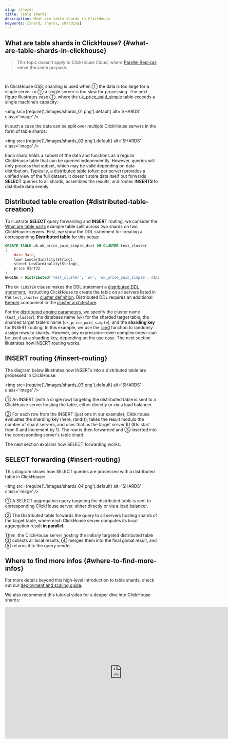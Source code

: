 ```yaml
---
slug: /shards
title: Table shards
description: What are table shards in ClickHouse
keywords: [shard, shards, sharding]
---
```


## What are table shards in ClickHouse? {#what-are-table-shards-in-clickhouse}

> This topic doesn’t apply to ClickHouse Cloud, where [Parallel Replicas](/docs/deployment-guides/parallel-replicas) serve the same purpose.

<br/>

In ClickHouse OSS, sharding is used when ① the data is too large for a single server or ② a single server is too slow for processing. The next figure illustrates case ①, where the [uk_price_paid_simple](/parts) table exceeds a single machine’s capacity:  

<img src={require('./images/shards_01.png').default} alt='SHARDS' class='image' />
<br/>

In such a case the data can be split over multiple ClickHouse servers in the form of table shards:

<img src={require('./images/shards_02.png').default} alt='SHARDS' class='image' />
<br/>

Each shard holds a subset of the data and functions as a regular ClickHouse table that can be queried independently. However, queries will only process that subset, which may be valid depending on data distribution. Typically, a [distributed table](/docs/engines/table-engines/special/distributed) (often per server) provides a unified view of the full dataset. It doesn’t store data itself but forwards **SELECT** queries to all shards, assembles the results, and routes **INSERTS** to distribute data evenly.

## Distributed table creation {#distributed-table-creation}

To illustrate **SELECT** query forwarding and **INSERT** routing, we consider the [What are table parts](/parts) example table split across two shards on two ClickHouse servers. First, we show the DDL statement for creating a corresponding **Distributed table** for this setup:


```sql
CREATE TABLE uk.uk_price_paid_simple_dist ON CLUSTER test_cluster
(
    date Date,
    town LowCardinality(String),
    street LowCardinality(String),
    price UInt32
)
ENGINE = Distributed('test_cluster', 'uk', 'uk_price_paid_simple', rand())
```

The `ON CLUSTER` clause makes the DDL statement a [distributed DDL statement](/docs/sql-reference/distributed-ddl), instructing ClickHouse to create the table on all servers listed in the `test_cluster` [cluster definition](/docs/architecture/horizontal-scaling#replication-and-sharding-configuration). Distributed DDL requires an additional [Keeper](https://clickhouse.com/clickhouse/keeper) component in the [cluster architecture](/docs/architecture/horizontal-scaling#architecture-diagram).

For the [distributed engine parameters](/docs/engines/table-engines/special/distributed#distributed-parameters), we specify the cluster name (`test_cluster`), the database name (`uk`) for the sharded target table, the sharded target table's name (`uk_price_paid_simple`), and the **sharding key** for INSERT routing. In this example, we use the [rand]((/docs/sql-reference/functions/random-functions#rand)) function to randomly assign rows to shards. However, any expression—even complex ones—can be used as a sharding key, depending on the use case. The next section illustrates how INSERT routing works.

## INSERT routing {#insert-routing}

The diagram below illustrates how INSERTs into a distributed table are processed in ClickHouse:

<img src={require('./images/shards_03.png').default} alt='SHARDS' class='image' />
<br/>

① An INSERT (with a single row) targeting the distributed table is sent to a ClickHouse server hosting the table, either directly or via a load balancer.

② For each row from the INSERT (just one in our example), ClickHouse evaluates the sharding key (here, rand()), takes the result modulo the number of shard servers, and uses that as the target server ID (IDs start from 0 and increment by 1). The row is then forwarded and ③ inserted into the corresponding server's table shard.

The next section explains how SELECT forwarding works.

## SELECT forwarding {#insert-routing}

This diagram shows how SELECT queries are processed with a distributed table in ClickHouse:

<img src={require('./images/shards_04.png').default} alt='SHARDS' class='image' />
<br/>

① A SELECT aggregation query targeting the distributed table is sent to corresponding ClickHouse server, either directly or via a load balancer.

② The Distributed table forwards the query to all servers hosting shards of the target table, where each ClickHouse server computes its local aggregation result **in parallel**.


Then, the ClickHouse server hosting the initially targeted distributed table ③ collects all local results, ④ merges them into the final global result, and ⑤ returns it to the query sender.

## Where to find more infos {#where-to-find-more-infos}

For more details beyond this high-level introduction to table shards, check out our [deployment and scaling guide](/docs/architecture/horizontal-scaling). 

We also recommend this tutorial video for a deeper dive into ClickHouse shards:

<iframe width="768" height="432" src="https://www.youtube.com/embed/vBjCJtw_Ei0?si=WqopTrnti6usCMRs" title="YouTube video player" frameborder="0" allow="accelerometer; autoplay; clipboard-write; encrypted-media; gyroscope; picture-in-picture; web-share" referrerpolicy="strict-origin-when-cross-origin" allowfullscreen></iframe>

